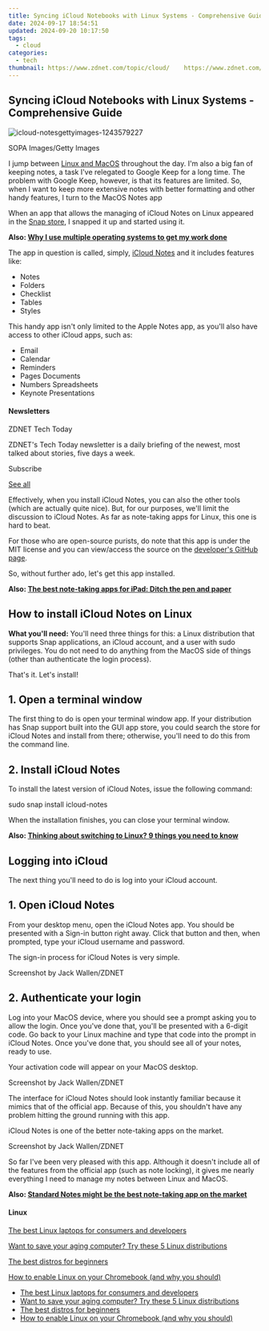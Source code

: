 ```yaml
---
title: Syncing iCloud Notebooks with Linux Systems - Comprehensive Guide
date: 2024-09-17 18:54:51
updated: 2024-09-20 10:17:50
tags:
  - cloud
categories:
  - tech
thumbnail: https://www.zdnet.com/topic/cloud/    https://www.zdnet.com/a/img/resize/1194dedd2b9cc3370327e214790c5cc2fed1a82d/2024/01/31/7ea24a25-6ab6-4ad7-9afc-01d01723c13a/icloud-notesgettyimages-1243579227.jpg?width=170&height=96&fit=crop&auto=webp
---
```


## Syncing iCloud Notebooks with Linux Systems - Comprehensive Guide

![icloud-notesgettyimages-1243579227](https://www.zdnet.com/a/img/resize/3f9a9b66171721d4c9a155557fb337d67d52a0b1/2024/01/31/7ea24a25-6ab6-4ad7-9afc-01d01723c13a/icloud-notesgettyimages-1243579227.jpg?auto=webp&width=1280)

SOPA Images/Getty Images

I jump between [Linux and MacOS](https://www.zdnet.com/article/why-i-use-multiple-operating-systems-to-get-my-work-done/) throughout the day. I'm also a big fan of keeping notes, a task I've relegated to Google Keep for a long time. The problem with Google Keep, however, is that its features are limited. So, when I want to keep more extensive notes with better formatting and other handy features, I turn to the MacOS Notes app 

When an app that allows the managing of iCloud Notes on Linux appeared in the [Snap store](https://snapcraft.io/store), I snapped it up and started using it.

**Also: [Why I use multiple operating systems to get my work done](https://www.zdnet.com/article/why-i-use-multiple-operating-systems-to-get-my-work-done/)**

The app in question is called, simply, [iCloud Notes](https://snapcraft.io/icloud-notes) and it includes features like:

* Notes
* Folders
* Checklist
* Tables
* Styles

This handy app isn't only limited to the Apple Notes app, as you'll also have access to other iCloud apps, such as: 

* Email
* Calendar
* Reminders
* Pages Documents
* Numbers Spreadsheets
* Keynote Presentations

#### Newsletters

ZDNET Tech Today

ZDNET's Tech Today newsletter is a daily briefing of the newest, most talked about stories, five days a week.

 Subscribe

[See all](https://www.zdnet.com/newsletters/)

Effectively, when you install iCloud Notes, you can also the other tools (which are actually quite nice). But, for our purposes, we'll limit the discussion to iCloud Notes. As far as note-taking apps for Linux, this one is hard to beat.

For those who are open-source purists, do note that this app is under the MIT license and you can view/access the source on the [developer's GitHub page](https://github.com/swe-himelrana/icloud-notes).

So, without further ado, let's get this app installed.

**Also: [The best note-taking apps for iPad: Ditch the pen and paper](https://www.zdnet.com/article/best-note-taking-app-for-ipad/)**

## How to install iCloud Notes on Linux

**What you'll need:** You'll need three things for this: a Linux distribution that supports Snap applications, an iCloud account, and a user with sudo privileges. You do not need to do anything from the MacOS side of things (other than authenticate the login process).

That's it. Let's install!

## 1\. Open a terminal window

The first thing to do is open your terminal window app. If your distribution has Snap support built into the GUI app store, you could search the store for iCloud Notes and install from there; otherwise, you'll need to do this from the command line.

## 2\. Install iCloud Notes

To install the latest version of iCloud Notes, issue the following command:

sudo snap install icloud-notes

When the installation finishes, you can close your terminal window.

**Also: [Thinking about switching to Linux? 9 things you need to know](https://www.zdnet.com/article/thinking-about-switching-to-linux-9-things-you-need-to-know/)**

## Logging into iCloud

The next thing you'll need to do is log into your iCloud account. 

## 1\. Open iCloud Notes

From your desktop menu, open the iCloud Notes app. You should be presented with a Sign-in button right away. Click that button and then, when prompted, type your iCloud username and password.

The sign-in process for iCloud Notes is very simple.

Screenshot by Jack Wallen/ZDNET

## 2\. Authenticate your login

Log into your MacOS device, where you should see a prompt asking you to allow the login. Once you've done that, you'll be presented with a 6-digit code. Go back to your Linux machine and type that code into the prompt in iCloud Notes. Once you've done that, you should see all of your notes, ready to use. 

Your activation code will appear on your MacOS desktop.

Screenshot by Jack Wallen/ZDNET

The interface for iCloud Notes should look instantly familiar because it mimics that of the official app. Because of this, you shouldn't have any problem hitting the ground running with this app.

iCloud Notes is one of the better note-taking apps on the market.

Screenshot by Jack Wallen/ZDNET

So far I've been very pleased with this app. Although it doesn't include all of the features from the official app (such as note locking), it gives me nearly everything I need to manage my notes between Linux and MacOS.

**Also: [Standard Notes might be the best note-taking app on the market](https://www.zdnet.com/article/standard-notes-might-be-the-best-note-taking-app-on-the-market/)**

#### Linux

[The best Linux laptops for consumers and developers](https://www.zdnet.com/article/best-linux-laptop/ "The best Linux laptops for consumers and developers")

[Want to save your aging computer? Try these 5 Linux distributions](https://www.zdnet.com/article/want-to-save-your-old-computer-try-these-5-linux-distributions/ "Want to save your aging computer? Try these 5 Linux distributions")

[The best distros for beginners](https://www.zdnet.com/article/best-linux-desktops-for-beginners/ "The best distros for beginners")

[How to enable Linux on your Chromebook (and why you should)](https://www.zdnet.com/article/how-to-enable-linux-on-your-chromebook-and-why-you-should/ "How to enable Linux on your Chromebook (and why you should)")

* [The best Linux laptops for consumers and developers](https://www.zdnet.com/article/best-linux-laptop/ "The best Linux laptops for consumers and developers")
* [Want to save your aging computer? Try these 5 Linux distributions](https://www.zdnet.com/article/want-to-save-your-old-computer-try-these-5-linux-distributions/ "Want to save your aging computer? Try these 5 Linux distributions")
* [The best distros for beginners](https://www.zdnet.com/article/best-linux-desktops-for-beginners/ "The best distros for beginners")
* [How to enable Linux on your Chromebook (and why you should)](https://www.zdnet.com/article/how-to-enable-linux-on-your-chromebook-and-why-you-should/ "How to enable Linux on your Chromebook (and why you should)")

<ins class="adsbygoogle"
     style="display:block"
     data-ad-format="autorelaxed"
     data-ad-client="ca-pub-7571918770474297"
     data-ad-slot="1223367746"></ins>



<ins class="adsbygoogle"
     style="display:block"
     data-ad-client="ca-pub-7571918770474297"
     data-ad-slot="8358498916"
     data-ad-format="auto"
     data-full-width-responsive="true"></ins>
